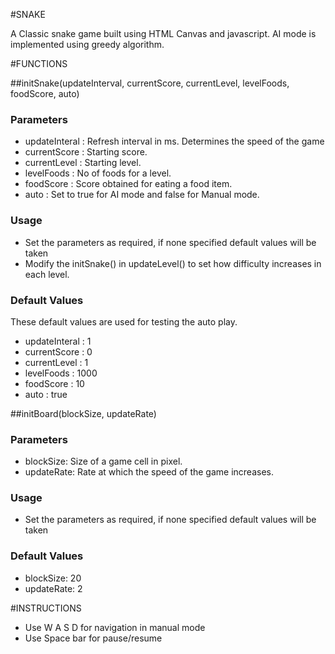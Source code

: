 #SNAKE

A Classic snake game built using HTML Canvas and javascript. AI mode is implemented using greedy algorithm. 

#FUNCTIONS

##initSnake(updateInterval, currentScore, currentLevel, levelFoods, foodScore, auto) 

### Parameters

 - updateInteral : Refresh interval in ms. Determines the speed of the game
 - currentScore : Starting score.
 - currentLevel : Starting level.
 - levelFoods : No of foods for a level.
 - foodScore : Score obtained for eating a food item.
 - auto : Set to true for AI mode and false for Manual mode.

### Usage

- Set the parameters as required, if none specified default values will be taken
- Modify the initSnake() in updateLevel() to set how difficulty increases in each level.

### Default Values

These default values are used for testing the auto play.

 - updateInteral : 1
 - currentScore : 0
 - currentLevel : 1
 - levelFoods : 1000
 - foodScore : 10
 - auto : true




##initBoard(blockSize, updateRate)

### Parameters

 - blockSize: Size of a game cell in pixel.
 - updateRate: Rate at which the speed of the game increases.

### Usage

- Set the parameters as required, if none specified default values will be taken


### Default Values

 - blockSize: 20
 - updateRate: 2


#INSTRUCTIONS

 - Use W A S D for navigation in manual mode
 - Use Space bar for pause/resume


